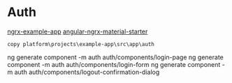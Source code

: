 # Auth

[ngrx-example-app](https://github.com/ngrx/platform/tree/master/projects/example-app)
[angular-ngrx-material-starter](https://github.com/tomastrajan/angular-ngrx-material-starter)
```
copy platform\projects\example-app\src\app\auth
```
ng generate component -m auth auth/components/login-page
ng generate component -m auth auth/components/login-form
ng generate component -m auth auth/components/logout-confirmation-dialog
